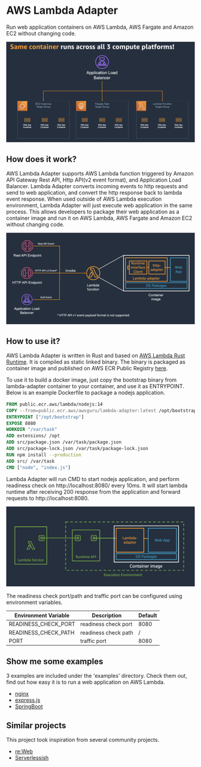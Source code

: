 # AWS Lambda Adapter

Run web application containers on AWS Lambda, AWS Fargate and Amazon EC2 without changing code.

![all 3 compute](docs/images/all-3-compute.png)

## How does it work?

AWS Lambda Adapter supports AWS Lambda function triggered by Amazon API Gateway Rest API, Http API(v2 event format), and Application Load Balancer.
Lambda Adapter converts incoming events to http requests and send to web application, and convert the http response back to lambda event response. 
When used outside of AWS Lambda execution environment, Lambda Adapter will just execute web application in the same process. 
This allows developers to package their web application as a container image and run it on AWS Lambda, AWS Fargate and Amazon EC2 without changing code.

![Lambda Adapter](docs/images/lambda-adapter-overview.png)

## How to use it? 

AWS Lambda Adapter is written in Rust and based on [AWS Lambda Rust Runtime](https://github.com/awslabs/aws-lambda-rust-runtime). It is compiled as static linked binary. 
The binary is packaged as container image and published on AWS ECR Public Registry [here](https://gallery.ecr.aws/awsguru/lambda-adapter). 

To use it to build a docker image, just copy the bootstrap binary from lambda-adapter container to your container, and use it as ENTRYPOINT. 
Below is an example Dockerfile to package a nodejs application. 

```dockerfile
FROM public.ecr.aws/lambda/nodejs:14
COPY --from=public.ecr.aws/awsguru/lambda-adapter:latest /opt/bootstrap /opt/bootstrap
ENTRYPOINT ["/opt/bootstrap"]
EXPOSE 8080
WORKDIR "/var/task"
ADD extensions/ /opt
ADD src/package.json /var/task/package.json
ADD src/package-lock.json /var/task/package-lock.json
RUN npm install --production
ADD src/ /var/task
CMD ["node", "index.js"]
```
Lambda Adapter will run CMD to start nodejs application, and perform readiness check on http://localhost:8080/ every 10ms. 
It will start lambda runtime after receiving 200 response from the application and forward requests to http://localhost:8080. 

![lambda-runtime](docs/images/lambda-adapter-runtime.png)

The readiness check port/path and traffic port can be configured using environment variables. 

|Environment Variable|Description          |Default|
|--------------------|---------------------|-------|
|READINESS_CHECK_PORT|readiness check port | 8080  |
|READINESS_CHECK_PATH|readiness check path | /     |
|PORT                |traffic port         | 8080  |

## Show me some examples

3 examples are included under the 'examples' directory. Check them out, find out how easy it is to run a web application on AWS Lambda. 

- [nginx](examples/nginx)
- [express.js](examples/expressjs)
- [SpringBoot](examples/springboot)


## Similar projects 

This project took inspiration from several community projects. 

- [re:Web](https://github.com/apparentorder/reweb)
- [Serverlessish](https://github.com/glassechidna/serverlessish)

